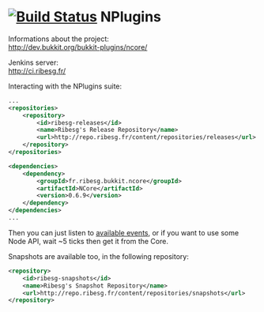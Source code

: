 [![Build Status](https://travis-ci.org/Ribesg/NPlugins.svg?branch=master)](https://travis-ci.org/Ribesg/NPlugins)
NPlugins
=====
Informations about the project:  
	http://dev.bukkit.org/bukkit-plugins/ncore/

Jenkins server:  
	http://ci.ribesg.fr/

Interacting with the NPlugins suite:
```xml
...
<repositories>
	<repository>
		<id>ribesg-releases</id>
		<name>Ribesg's Release Repository</name>
		<url>http://repo.ribesg.fr/content/repositories/releases</url>
	</repository>
</repositories>

<dependencies>
	<dependency>
		<groupId>fr.ribesg.bukkit.ncore</groupId>
		<artifactId>NCore</artifactId>
		<version>0.6.9</version>
	</dependency>
</dependencies>
...
```
Then you can just listen to [available events](http://wiki.ribesg.fr/NPlugins/Developer/Available_Events), or if you want to use some Node API, wait ~5 ticks then get it from the Core.

Snapshots are available too, in the following repository:
```xml
<repository>
	<id>ribesg-snapshots</id>
	<name>Ribesg's Snapshot Repository</name>
	<url>http://repo.ribesg.fr/content/repositories/snapshots</url>
</repository>
```